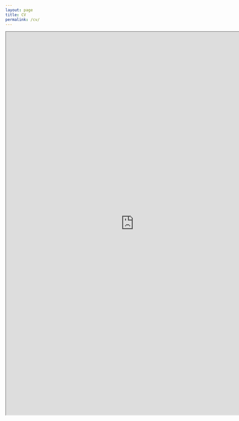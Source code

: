 ```yaml
---
layout: page
title: CV
permalink: /cv/
---
```


<iframe src="https://drive.google.com/file/d/0B9FC-UHNNCpZUGlQZ0cyTWNCU1U/preview" width="800" height="1200"></iframe>
